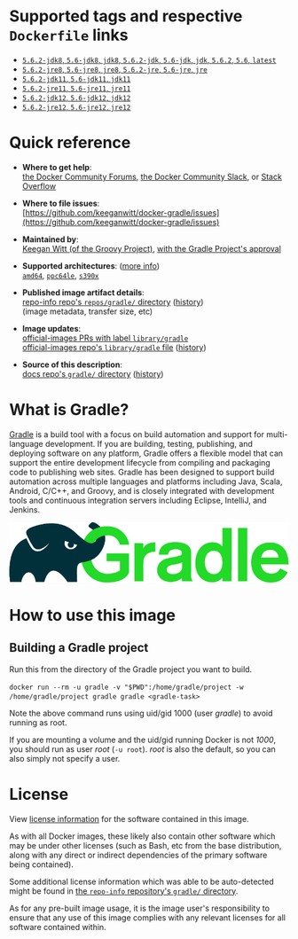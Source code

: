 <!--

********************************************************************************

WARNING:

    DO NOT EDIT "gradle/README.md"

    IT IS AUTO-GENERATED

    (from the other files in "gradle/" combined with a set of templates)

********************************************************************************

-->

# Supported tags and respective `Dockerfile` links

-	[`5.6.2-jdk8`, `5.6-jdk8`, `jdk8`, `5.6.2-jdk`, `5.6-jdk`, `jdk`, `5.6.2`, `5.6`, `latest`](https://github.com/keeganwitt/docker-gradle/blob/fee194c2fda18bcd3d2c633b2d1639c0857515eb/jdk8/Dockerfile)
-	[`5.6.2-jre8`, `5.6-jre8`, `jre8`, `5.6.2-jre`, `5.6-jre`, `jre`](https://github.com/keeganwitt/docker-gradle/blob/fee194c2fda18bcd3d2c633b2d1639c0857515eb/jre8/Dockerfile)
-	[`5.6.2-jdk11`, `5.6-jdk11`, `jdk11`](https://github.com/keeganwitt/docker-gradle/blob/fee194c2fda18bcd3d2c633b2d1639c0857515eb/jdk11/Dockerfile)
-	[`5.6.2-jre11`, `5.6-jre11`, `jre11`](https://github.com/keeganwitt/docker-gradle/blob/fee194c2fda18bcd3d2c633b2d1639c0857515eb/jre11/Dockerfile)
-	[`5.6.2-jdk12`, `5.6-jdk12`, `jdk12`](https://github.com/keeganwitt/docker-gradle/blob/fee194c2fda18bcd3d2c633b2d1639c0857515eb/jdk12/Dockerfile)
-	[`5.6.2-jre12`, `5.6-jre12`, `jre12`](https://github.com/keeganwitt/docker-gradle/blob/fee194c2fda18bcd3d2c633b2d1639c0857515eb/jre12/Dockerfile)

# Quick reference

-	**Where to get help**:  
	[the Docker Community Forums](https://forums.docker.com/), [the Docker Community Slack](https://blog.docker.com/2016/11/introducing-docker-community-directory-docker-community-slack/), or [Stack Overflow](https://stackoverflow.com/search?tab=newest&q=docker)

-	**Where to file issues**:  
	[https://github.com/keeganwitt/docker-gradle/issues](https://github.com/keeganwitt/docker-gradle/issues)

-	**Maintained by**:  
	[Keegan Witt (of the Groovy Project)](https://github.com/keeganwitt/docker-gradle), [with the Gradle Project's approval](https://discuss.gradle.org/t/official-docker-images/21159/8)

-	**Supported architectures**: ([more info](https://github.com/docker-library/official-images#architectures-other-than-amd64))  
	[`amd64`](https://hub.docker.com/r/amd64/gradle/), [`ppc64le`](https://hub.docker.com/r/ppc64le/gradle/), [`s390x`](https://hub.docker.com/r/s390x/gradle/)

-	**Published image artifact details**:  
	[repo-info repo's `repos/gradle/` directory](https://github.com/docker-library/repo-info/blob/master/repos/gradle) ([history](https://github.com/docker-library/repo-info/commits/master/repos/gradle))  
	(image metadata, transfer size, etc)

-	**Image updates**:  
	[official-images PRs with label `library/gradle`](https://github.com/docker-library/official-images/pulls?q=label%3Alibrary%2Fgradle)  
	[official-images repo's `library/gradle` file](https://github.com/docker-library/official-images/blob/master/library/gradle) ([history](https://github.com/docker-library/official-images/commits/master/library/gradle))

-	**Source of this description**:  
	[docs repo's `gradle/` directory](https://github.com/docker-library/docs/tree/master/gradle) ([history](https://github.com/docker-library/docs/commits/master/gradle))

# What is Gradle?

[Gradle](https://gradle.org/) is a build tool with a focus on build automation and support for multi-language development. If you are building, testing, publishing, and deploying software on any platform, Gradle offers a flexible model that can support the entire development lifecycle from compiling and packaging code to publishing web sites. Gradle has been designed to support build automation across multiple languages and platforms including Java, Scala, Android, C/C++, and Groovy, and is closely integrated with development tools and continuous integration servers including Eclipse, IntelliJ, and Jenkins.

![logo](https://raw.githubusercontent.com/docker-library/docs/c3d3ca6beed000f9ba6eabc98f3399158f520256/gradle/logo.png)

# How to use this image

## Building a Gradle project

Run this from the directory of the Gradle project you want to build.

`docker run --rm -u gradle -v "$PWD":/home/gradle/project -w /home/gradle/project gradle gradle <gradle-task>`

Note the above command runs using uid/gid 1000 (user *gradle*) to avoid running as root.

If you are mounting a volume and the uid/gid running Docker is not *1000*, you should run as user *root* (`-u root`). *root* is also the default, so you can also simply not specify a user.

# License

View [license information](https://gradle.org/license/) for the software contained in this image.

As with all Docker images, these likely also contain other software which may be under other licenses (such as Bash, etc from the base distribution, along with any direct or indirect dependencies of the primary software being contained).

Some additional license information which was able to be auto-detected might be found in [the `repo-info` repository's `gradle/` directory](https://github.com/docker-library/repo-info/tree/master/repos/gradle).

As for any pre-built image usage, it is the image user's responsibility to ensure that any use of this image complies with any relevant licenses for all software contained within.
